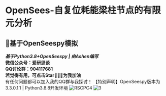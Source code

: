 # OpenSees-自复位耗能梁柱节点的有限元分析
## :panda_face:基于OpenSeespy模拟  
***基于Python3.8+OpenSeespy | 由Ashen编写***  
**微信公众号：爱研思谈**  
**QQ讨论群：904117681**  
**若觉得有用，可点击Star🌟🌟🌟为我加油**  
有任何问题都可以加入我的QQ群与我探讨！
【特别声明】OpenSeespy版本为3.3.0.1.1 | Python3.8.8开发环境
![RSCPC4](https://user-images.githubusercontent.com/98397090/215044342-e7ea6345-7c8b-41b9-8bd1-40304d902119.png)
![3](https://user-images.githubusercontent.com/98397090/215015980-b641f36d-fe32-40ef-9a7f-6b1939a035c2.png)

